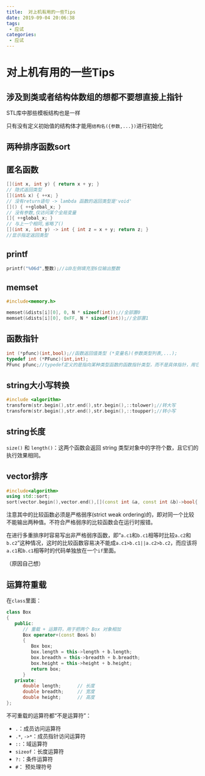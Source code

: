 ```yaml
---
title:  对上机有用的一些Tips
date: 2019-09-04 20:06:38
tags: 
 - 应试
categories: 
 - 应试
---
```

# 对上机有用的一些Tips

## 涉及到类或者结构体数组的想都不要想直接上指针

STL库中那些模板结构也是一样

只有没有定义初始值的结构体才能用`结构名({参数,...})`进行初始化

## 两种排序函数sort

## 匿名函数

```C++
[](int x, int y) { return x + y; }
// 隐式返回类型
[](int& x) { ++x; }
// 没有return语句 -> lambda 函数的返回类型是'void'
[]() { ++global_x; }
// 没有参数,仅访问某个全局变量
[]{ ++global_x; }
// 与上一个相同,省略了()
[](int x, int y) -> int { int z = x + y; return z; }
//显示指定返回类型
```

## printf

```C++
printf("%06d",整数);//以0左侧填充至6位输出整数
```

## memset

```C++
#include<memory.h>

memset(&dists[i][0], 0, N * sizeof(int));//全部置0
memset(&dists[i][0], 0xFF, N * sizeof(int));//全部置1
```

## 函数指针

```C++
int (*pfunc)(int,bool);//函数返回值类型 (*变量名)(参数类型列表,...);
typedef int (*PFunc)(int,int);  
PFunc pfunc;//typedef定义的是指向某种类型函数的函数指针类型，而不是具体指针，用它可定义具体指针
```

## string大小写转换

```C++
#include <algorithm>
transform(str.begin(),str.end(),str.begin(),::tolower);//转大写
transform(str.begin(),str.end(),str.begin(),::toupper);//转小写
```

## string长度

`size()` 和 `length()`：这两个函数会返回 string 类型对象中的字符个数，且它们的执行效果相同。

## vector排序

```C++
#include<algorithm>
using std::sort;
sort(vector.begin(),vector.end(),[](const int &a, const int &b)->bool{ return a>b; });
```

注意其中的比较函数必须是严格弱序(strict weak ordering)的，即对同一个比较不能输出两种值。不符合严格弱序的比较函数会在运行时报错。

在进行多重排序时容易写出非严格弱序函数，即“`a.c1`和`b.c1`相等时比较`a.c2`和`b.c2`”这种情况，这时的比较函数容易决不能成`a.c1>b.c1||a.c2>b.c2`，而应该将`a.c1`和`b.c1`相等时的代码单独放在一个`if`里面。

（原因自己想）

## 运算符重载

在`class`里面：

```C++
class Box
{
   public:
      // 重载 + 运算符，用于把两个 Box 对象相加
      Box operator+(const Box& b)
      {
         Box box;
         box.length = this->length + b.length;
         box.breadth = this->breadth + b.breadth;
         box.height = this->height + b.height;
         return box;
      }
   private:
      double length;      // 长度
      double breadth;     // 宽度
      double height;      // 高度
};
```

不可重载的运算符都“不是运算符”：

* `.`：成员访问运算符
* `.*`, `->*`：成员指针访问运算符
* `::`：域运算符
* `sizeof`：长度运算符
* `?:`：条件运算符
* `#`： 预处理符号

